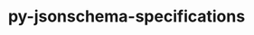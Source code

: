 ---
title: "py-jsonschema-specifications"
layout: cache
categories: [package, develop-2025-07-13]
meta: {"compilers": ["none"], "num_specs": 10, "num_specs_by_stack": {"data-vis-sdk": 1, "e4s": 4, "e4s-neoverse-v2": 3, "radiuss": 2, "root": 10}, "oss": ["ubuntu18.04", "ubuntu20.04", "ubuntu22.04"], "platforms": ["linux"], "stacks": ["data-vis-sdk", "e4s", "e4s-neoverse-v2", "radiuss", "root"], "targets": ["neoverse_v2", "x86_64_v3"], "versions": ["2023.12.1"]}
spec_details: [{"compiler": "none", "hash": "5uxnt43erct3zgzld6z7qxrv2wzk7ack", "os": "ubuntu22.04", "platform": "linux", "size": "-", "stacks": ["e4s-neoverse-v2", "root"], "target": "neoverse_v2", "variants": ["build_system=python_pip"], "versions": ["2023.12.1"]}, {"compiler": "none", "hash": "5vx26l632kistekglxtk3mgthkuezltk", "os": "ubuntu18.04", "platform": "linux", "size": "-", "stacks": ["radiuss", "root"], "target": "x86_64_v3", "variants": ["build_system=python_pip"], "versions": ["2023.12.1"]}, {"compiler": "none", "hash": "e2yudi5j3iqb4dgbie24ju7iuzsmj63o", "os": "ubuntu22.04", "platform": "linux", "size": "-", "stacks": ["e4s-neoverse-v2", "root"], "target": "neoverse_v2", "variants": ["build_system=python_pip"], "versions": ["2023.12.1"]}, {"compiler": "none", "hash": "hu2divl5war7kw25msgwtiz25ehryfzu", "os": "ubuntu22.04", "platform": "linux", "size": "-", "stacks": ["e4s-neoverse-v2", "root"], "target": "neoverse_v2", "variants": ["build_system=python_pip"], "versions": ["2023.12.1"]}, {"compiler": "none", "hash": "i67or6ayvbkqc56fyaygavad3pci57yl", "os": "ubuntu22.04", "platform": "linux", "size": "-", "stacks": ["e4s", "root"], "target": "x86_64_v3", "variants": ["build_system=python_pip"], "versions": ["2023.12.1"]}, {"compiler": "none", "hash": "iquzkdpblzzpgywo5t7tmn2wdvlyn4wt", "os": "ubuntu20.04", "platform": "linux", "size": "-", "stacks": ["data-vis-sdk", "root"], "target": "x86_64_v3", "variants": ["build_system=python_pip"], "versions": ["2023.12.1"]}, {"compiler": "none", "hash": "m4ll6xfpb5ysdcqldk4kdooicrryh3fy", "os": "ubuntu22.04", "platform": "linux", "size": "-", "stacks": ["e4s", "root"], "target": "x86_64_v3", "variants": ["build_system=python_pip"], "versions": ["2023.12.1"]}, {"compiler": "none", "hash": "p55c6dwjlvrp4nrmev4sa2ssscvlxjeb", "os": "ubuntu22.04", "platform": "linux", "size": "-", "stacks": ["e4s", "root"], "target": "x86_64_v3", "variants": ["build_system=python_pip"], "versions": ["2023.12.1"]}, {"compiler": "none", "hash": "pwdvl46ncdzziref7m3m2wbbfhj2kk62", "os": "ubuntu18.04", "platform": "linux", "size": "-", "stacks": ["radiuss", "root"], "target": "x86_64_v3", "variants": ["build_system=python_pip"], "versions": ["2023.12.1"]}, {"compiler": "none", "hash": "r2g3vai57tpqfraek23xbrzwo7dye6qj", "os": "ubuntu22.04", "platform": "linux", "size": "-", "stacks": ["e4s", "root"], "target": "x86_64_v3", "variants": ["build_system=python_pip"], "versions": ["2023.12.1"]}]
---